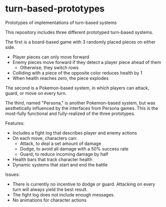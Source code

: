 # turn-based-prototypes
Prototypes of implementations of turn-based systems

This repository includes three different prototyped turn-based systems.

The first is a board-based game with 3 randomly placed pieces on either side.
  - Player pieces can only move forward
  - Enemy pieces move forward if they detect a player piece ahead of them
    - Otherwise, they switch rows
  - Colliding with a piece of the opposite color reduces health by 1
  - When health reaches zero, the piece explodes
  
The second is a Pokemon-based system, in which players can attack, guard, or move on every turn.

The third, named "Persona," is another Pokemon-based system, but was aesthetically influenced by the interfaces from Persona games. This is the most-fully functional and fully-realized of the three prototypes.

Features:
  - Includes a fight log that describes player and enemy actions
  - On each move, characters can:
    - Attack, to deal a set amount of damage
    - Dodge, to avoid all damage with a 50% success rate
    - Guard, to reduce incoming damage by half
  - Health bars that track character health
  - Dynamic systems that start and end the battle
  
 Issues:
  - There is currently no incentive to dodge or guard. Attacking on every turn will always yield the best result.
  - The fight log does not include enough messages.
  - No animations for character actions
